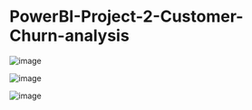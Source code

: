 # PowerBI-Project-2-Customer-Churn-analysis
![image](https://github.com/user-attachments/assets/7818615a-40ba-4a02-936f-7b5babd2801c)

![image](https://github.com/user-attachments/assets/bb4dc1b4-f5d5-4988-a3ee-fff9ec2d90e4)

![image](https://github.com/user-attachments/assets/c2f3da81-a2da-4c55-9407-b2ebc8f528d1)

